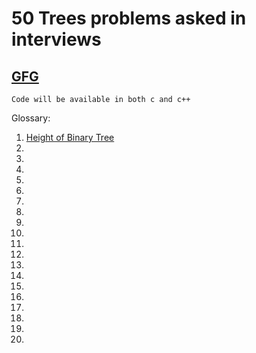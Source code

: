 # 50 Trees problems asked in interviews
## [GFG](https://www.geeksforgeeks.org/top-50-tree-coding-problems-for-interviews/)
```Code will be available in both c and c++```

Glossary:

1. [Height of Binary Tree]()
2. 
3. 
4. 
5. 
6. 
7. 
8. 
9. 
10. 
11.
12.
13.
14.
15.
16.
17.
18.
19.
20.
